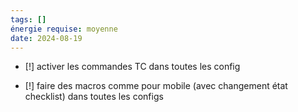 ```yaml
---
tags: []
énergie requise: moyenne
date: 2024-08-19
---
```

- [!] activer les commandes TC dans toutes les config

- [!] faire des macros comme pour mobile (avec changement état checklist) dans toutes les configs
